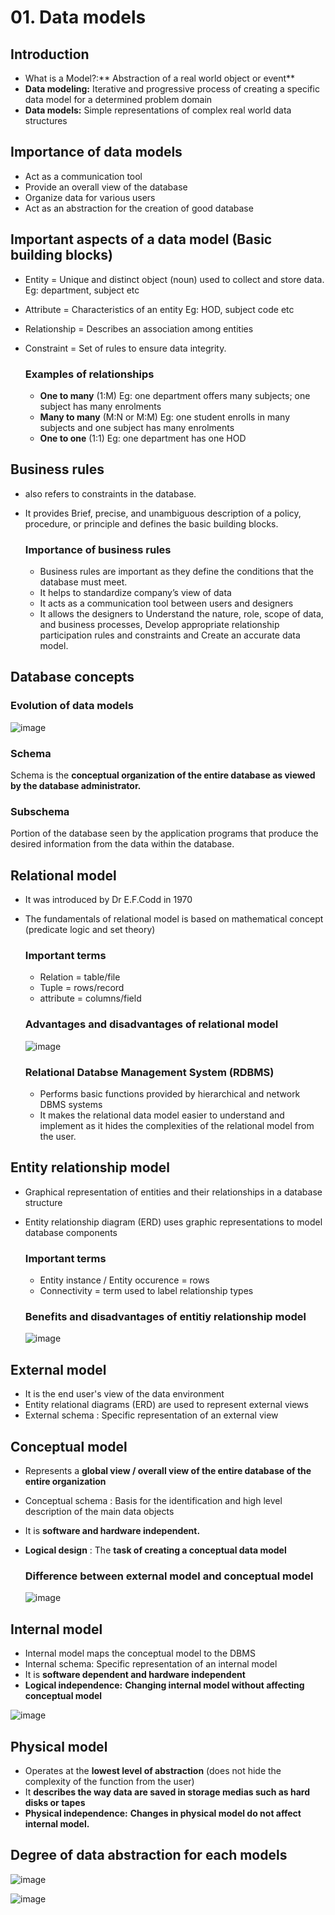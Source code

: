 # 01. Data models

## Introduction
- What is a Model?:** Abstraction of a real world object or event**
- **Data modeling:** Iterative and progressive process of creating a specific data model for a determined problem
domain
- **Data models:** Simple representations of complex real world data structures

## Importance of data models
- Act as a communication tool
- Provide an overall view of the database
- Organize data for various users
- Act as an abstraction for the creation of good database

## Important aspects of a data model (Basic building blocks)
- Entity = Unique and distinct object (noun) used to collect and store data. Eg: department, subject etc
- Attribute = Characteristics of an entity Eg: HOD, subject code etc
- Relationship = Describes an association among entities
- Constraint = Set of rules to ensure data integrity.

  ### Examples of relationships
  - **One to many** (1:M) Eg: one department offers many subjects; one subject has many enrolments
  - **Many to many** (M:N or M:M) Eg: one student enrolls in many subjects and one subject has many enrolments
  - **One to one** (1:1) Eg: one department has one HOD
 

## Business rules
- also refers to constraints in the database.
- It provides Brief, precise, and unambiguous description of a policy, procedure, or principle and defines the basic building blocks.

  ### Importance of business rules
  - Business rules are important as they define the conditions that the database must meet.
  - It helps to standardize company’s view of data
  - It acts as a communication tool between users and designers
  - It allows the designers to Understand the nature, role, scope of data, and business processes, Develop appropriate relationship participation rules and
constraints and Create an accurate data model.

## Database concepts

  ### Evolution of data models
  ![image](https://github.com/Fong20/Learning-repository/assets/150316121/a7d1803c-55e8-4352-a053-2b8c4e6762ef)


  ### Schema
  Schema is the **conceptual organization of the entire database as viewed by the database administrator.**
  
  ### Subschema
  Portion of the database seen by the application programs that produce the desired information from the data within the
  database.

## Relational model
- It was introduced by Dr E.F.Codd in 1970
- The fundamentals of relational model is based on mathematical concept (predicate logic and set theory)

  ### Important terms
  - Relation = table/file
  - Tuple = rows/record
  - attribute = columns/field

  ### Advantages and disadvantages of relational model
  
  ![image](https://github.com/Fong20/Learning-repository/assets/150316121/6d561293-9398-4e0b-ad44-5f3ba0a5b835)

  ### Relational Databse Management System (RDBMS)
  - Performs basic functions provided by hierarchical and network DBMS systems
  - It makes the relational data model easier to understand and implement as it hides the complexities of the relational model from the user.

## Entity relationship model
- Graphical representation of entities and their relationships in a database structure
- Entity relationship diagram (ERD) uses graphic representations to model database components

  ### Important terms
  - Entity instance / Entity occurence = rows
  - Connectivity = term used to label relationship types
 
  ### Benefits and disadvantages of entitiy relationship model
  
  ![image](https://github.com/Fong20/Learning-repository/assets/150316121/224dc9c5-5eb3-4402-9529-ec597c6f4125)

## External model
- It is the end user's view of the data environment
- Entity relational diagrams (ERD) are used to represent external views
- External schema : Specific representation of an external view

## Conceptual model
- Represents a **global view / overall view of the entire database of the entire organization**
- Conceptual schema : Basis for the identification and high level description of the main data objects
- It is **software and hardware independent.**
- **Logical design** : The **task of creating a conceptual data model**

  ### Difference between external model and conceptual model
  ![image](https://github.com/Fong20/Learning-repository/assets/150316121/1b2c9df2-b3ff-4317-842e-41b9b32f538e)

## Internal model
- Internal model maps the conceptual model to the DBMS
- Internal schema: Specific representation of an internal model
- It is **software dependent and hardware independent**
- **Logical independence:** **Changing internal model without affecting conceptual model**

![image](https://github.com/Fong20/Learning-repository/assets/150316121/f5693c96-8abc-4cca-85a6-e015b2bf961a)

## Physical model
- Operates at the **lowest level of abstraction** (does not hide the complexity of the function from the user)
- It **describes the way data are saved in storage medias such as hard disks or tapes**
- **Physical independence:** **Changes in physical model do not affect internal model.**

## Degree of data abstraction for each models
![image](https://github.com/Fong20/Learning-repository/assets/150316121/1bc5e06c-c612-4986-becb-7429f1a400d8)

![image](https://github.com/Fong20/Learning-repository/assets/150316121/ac39e855-dfe7-47a0-8814-821973b4c214)


